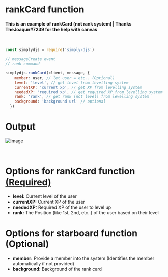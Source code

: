 # rankCard function
#### This is an example of rankCard (not rank system) | Thanks TheJoaqun#7239 for the help with canvas
<br>

```js
const simplydjs = require('simply-djs')

// messageCreate event
// rank command

simplydjs.rankCard(client, message, {
    member: user, // let user = etc.. (Optional)
    level: 'level', // get level from levelling system
    currentXP: 'current xp', // get XP from levelling system
    neededXP: 'required xp', // get required XP from levelling system
    rank: 'rank', // get rank (not level) from levelling system
    background: 'background url' // optional
  })
```

# Output
![image](https://user-images.githubusercontent.com/71836991/130052090-cde97bff-7d6d-4ca0-a4dc-71b97ed052af.png)

<br>

# Options for rankCard function [(Required)](https://github.com/Rahuletto/simply-djs/blob/main/Examples/rankCard.md)
- **level:** Current level of the user
- **currentXP:** Current XP of the user
- **neededXP:** Required XP of the user to level up
- **rank:** The Position (like 1st, 2nd, etc..) of the user based on their level

# Options for starboard function (Optional)
- **member:** Provide a member into the system (Identifies the member automatically if not provided)
- **background:** Background of the rank card
